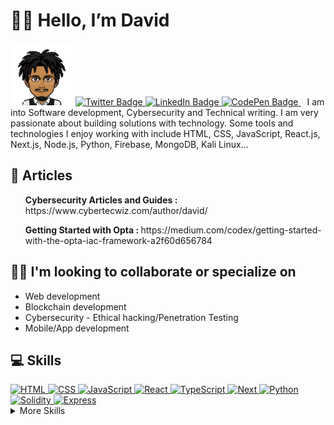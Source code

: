 <h1 style="font-size-32px">👋🏾 Hello, I’m David</h1>
  <img src="/avatar.png" alt="my-avatar" style="width: 100px; height: 100px;"> 
<!--   <a href="https://github.com/donjne">
  <img src="https://badges.pufler.dev/visits/donjne/donjne" alt="Visits Badge">
</a> -->
<a href="https://twitter.com/heisdave7">
  <img src="https://img.shields.io/badge/Twitter-Profile-informational?style=flat&logo=twitter&logoColor=white&color=1CA2F1" alt="Twitter Badge">
</a>
<a href="https://ng.linkedin.com/in/david-n-9356a5232">
  <img src="https://img.shields.io/badge/LinkedIn-Profile-informational?style=flat&logo=linkedin&logoColor=white&color=0D76A8" alt="LinkedIn Badge">
</a>
<a href="https://medium.com/@davidjrn247">
  <img src="https://img.shields.io/badge/Medium-Profile-informational?style=flat&logo=medium&logoColor=white&color=black" alt="CodePen Badge">
</a>

  <p style="margin-left: 10px; display: inline;">I am into Software development, Cybersecurity and Technical writing. I am very passionate about building solutions with technology. Some tools and technologies I enjoy working with include HTML, CSS, JavaScript, React.js, Next.js, Node.js, Python, Firebase, MongoDB, Kali Linux...</p>

<h2>📃 Articles</h2>
        <ul>
          <p><strong>Cybersecurity Articles and Guides : </strong> https://www.cybertecwiz.com/author/david/
          </p>
           <p><strong>Getting Started with Opta : </strong>https://medium.com/codex/getting-started-with-the-opta-iac-framework-a2f60d656784
          </p>
        </ul>  
  <h2>🤝🏾 I'm looking to collaborate or specialize on</h2>
        <ul>
          <li> Web development
          </li>
           <li>Blockchain development
          </li>
           <li>Cybersecurity - Ethical hacking/Penetration Testing
          </li>
          <li>Mobile/App development
          </li>
        </ul> 

  <h2>💻 Skills</h2>
<a href="#"><img src="https://img.shields.io/badge/Code-HTML-informational?style=flat&logo=html5&logoColor=white&color=4AB197" alt="HTML">
  <img src="https://img.shields.io/badge/Style-CSS-informational?style=flat&logo=css3&logoColor=white&color=4AB197" alt="CSS">
<img src="https://img.shields.io/badge/Code-JavaScript-informational?style=flat&logo=javascript&logoColor=white&color=4AB197" alt="JavaScript">
<img src="https://img.shields.io/badge/Code-React-informational?style=flat&logo=react&logoColor=white&color=4AB197" alt="React">
<img src="https://img.shields.io/badge/Code-Typescript-informational?style=flat&logo=typescript&logoColor=white&color=4AB197" alt="TypeScript">
<img src="https://img.shields.io/badge/Code-NextJS-informational?style=flat&logo=nextdotjs&logoColor=white&color=4AB197" alt="Next">
<img src="https://img.shields.io/badge/Code-Python-informational?style=flat&logo=python&logoColor=white&color=4AB197" alt="Python">
<img src="https://img.shields.io/badge/Code-Solidity-informational?style=flat&logo=solidity&logoColor=white&color=4AB197" alt="Solidity">
<img src="https://img.shields.io/badge/Code-ExpressJS-informational?style=flat&logo=express&logoColor=white&color=4AB197" alt="Express">

</a>

<details>
  <summary>More Skills</summary>
  <a href="#">
  <img src="https://img.shields.io/badge/Style-Tailwind-informational?style=flat&logo=Tailwind-CSS&logoColor=white&color=4AB197" alt="Tailwind CSS">
  <img src="https://img.shields.io/badge/Style-Sass-informational?style=flat&logo=Sass&logoColor=white&color=4AB197" alt="Sass">
  <img src="https://img.shields.io/badge/Databases-MongoDB-informational?style=flat&logo=MongoDB&logoColor=white&color=4AB197" alt="MongoDB">
<img src="https://img.shields.io/badge/Code-Firebase-informational?style=flat&logo=firebase&logoColor=white&color=4AB197" alt="Firebase">
    
  </a>
</details>


<!---
donjne/donjne is a ✨ special ✨ repository because its `README.md` (this file) appears on your GitHub profile.
You can click the Preview link to take a look at your changes.
--->
